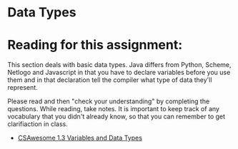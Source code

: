# Data Types

# Reading for this assignment:
This section deals with basic data types. Java differs from Python, Scheme, Netlogo and
Javascript in that you have to declare variables before you use them
and in that declaration tell the compiler what type of data they'll
represent.


Please read and then "check your understanding" by completing the questions.
While reading, take notes. It is important to keep track of any vocabulary that you didn't already know, so that you can remember to get clarifiaction in class.

* [CSAwesome 1.3 Variables and Data Types](https://runestone.academy/ns/books/published/csawesome/Unit1-Getting-Started/topic-1-3-variables.html)

